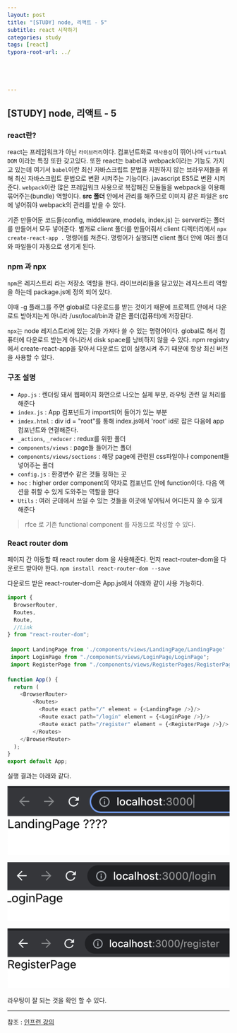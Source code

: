 ```yaml
---
layout: post
title: "[STUDY] node, 리액트 - 5"
subtitle: react 시작하기
categories: study
tags: [react]
typora-root-url: ../




---
```


## [STUDY] node, 리액트 - 5

### react란?

react는 프레임워크가 아닌 `라이브러리`이다. 컴포넌트화로 `재사용성`이 뛰어나며 `virtual DOM` 이라는 특징 또한 갖고있다. 또한 react는 babel과 webpack이라는 기능도 가지고 있는데 여기서 `babel`이란 최신 자바스크립트 문법을 지원하지 않는 브라우저들을 위해 최신 자바스크립트 문법으로 변환 시켜주는 기능이다. javascript ES5로 변환 시켜준다. `webpack`이란 많은 프레임워크 사용으로 복잡해진 모듈들을 webpack을 이용해 묶어주는(bundle) 역할이다. **src 폴더** 안에서 관리를 해주므로 이미지 같은 파일은 src에 넣어줘야 webpack의 관리를 받을 수 있다.

기존 만들어둔 코드들(config, middleware, models, index.js) 는 server라는 폴더를 만들어서 모두 넣어준다. 별개로 client 폴더를 만들어줘서 client 디렉터리에서 `npx create-react-app .` 명령어를 쳐준다. 명렁어가 실행되면 client 폴더 안에 여러 폴더와 파일들이 자동으로 생기게 된다.

### npm 과 npx

`npm`은 레지스트리 라는 저장소 역할을 한다. 라이브러리들을 담고있는 레지스트리 역할을 하는데 package.js에 정의 되어 있다.

이때 -g 플래그를 주면 global로 다운로드를 받는 것이기 때문에 프로젝트 안에서 다운로드 받아지는게 아니라 /usr/local/bin과 같은 폴더(컴퓨터)에 저장된다.

`npx`는 node 레지스트리에 있는 것을 가져다 쓸 수 있는 명령어이다. global로 해서 컴퓨터에 다운로드 받는게 아니라서 disk space를 낭비하지 않을 수 있다. npm registry에서 create-react-app을 찾아서 다운로드 없이 실행시켜 주기 때문에 항상 최신 버전을 사용할 수 있다.

### 구조 설명

- `App.js` : 렌더링 돼서 웹페이지 화면으로 나오는 실제 부분, 라우팅 관련 일 처리를 해준다
- `index.js` : App 컴포넌트가 import되어 들어가 있는 부분
- `imdex.html` : div id = "root"를 통해 index.js에서 'root' id로 잡은 다음에 app 컴포넌트와 연결해준다.
- `_actions`, `_reducer` : redux를 위한 폴더
- `components/views` : page들 들어가는 폴더
- `components/views/sections` : 해당 page에 관련된 css파일이나 component들 넣어주는 폴더
- `config.js` : 환경변수 같은 것들 정하는 곳
- `hoc` : higher order component의 약자로 컴포넌트 안에 function이다. 다음 액션을 취할 수 있게 도와주는 역할을 한다
- `Utils` : 여러 군데에서 쓰일 수 있는 것들을 이곳에 넣어둬서 어디든지 쓸 수 있게 해준다

> rfce 로 기존 functional component 를 자동으로 작성할 수 있다.

### React router dom

페이지 간 이동할 때 react router dom 을 사용해준다. 먼저 react-router-dom을 다운로드 받아야 한다. `npm install react-router-dom --save`

다운로드 받은 react-router-dom은 App.js에서 아래와 같이 사용 가능하다.

```javascript
import {
  BrowserRouter,
  Routes,
  Route,
  //Link
} from "react-router-dom";

 import LandingPage from './components/views/LandingPage/LandingPage'
 import LoginPage from "./components/views/LoginPage/LoginPage";
 import RegisterPage from "./components/views/RegisterPages/RegisterPage";

function App() {
  return (
    <BrowserRouter>
        <Routes>
          <Route exact path="/" element = {<LandingPage />}/>
          <Route exact path="/login" element = {<LoginPage />}/>
          <Route exact path="/register" element = {<RegisterPage />}/>
        </Routes> 
    </BrowserRouter>
  );
}
export default App;
```

실행 결과는 아래와 같다.

![landingPage](/assets/images/etc/landingPage1.jpg)

![loginPage](/assets/images/etc/loginPage1.jpg)

![registerPage](/assets/images/etc/registerPage1.jpg)

라우팅이 잘 되는 것을 확인 할 수 있다.

---

참조 : [인프런 강의](https://www.inflearn.com/course/%EB%94%B0%EB%9D%BC%ED%95%98%EB%A9%B0-%EB%B0%B0%EC%9A%B0%EB%8A%94-%EB%85%B8%EB%93%9C-%EB%A6%AC%EC%95%A1%ED%8A%B8-%EA%B8%B0%EB%B3%B8/dashboard)